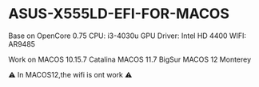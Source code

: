 # ASUS-X555LD-EFI-FOR-MACOS

Base on OpenCore 0.75
CPU: i3-4030u
GPU Driver: Intel HD 4400
WIFI: AR9485

Work on
MACOS 10.15.7 Catalina
MACOS 11.7 BigSur
MACOS 12 Monterey

⚠️ In MACOS12,the wifi is ont work ⚠️

